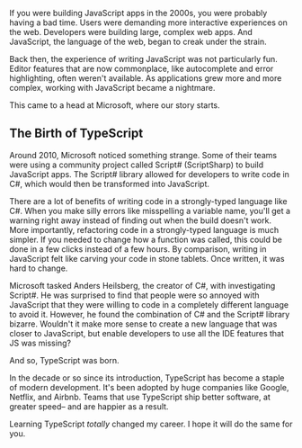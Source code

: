 If you were building JavaScript apps in the 2000s, you were probably having a bad time. Users were demanding more interactive experiences on the web. Developers were building large, complex web apps. And JavaScript, the language of the web, began to creak under the strain.

Back then, the experience of writing JavaScript was not particularly fun. Editor features that are now commonplace, like autocomplete and error highlighting, often weren't available. As applications grew more and more complex, working with JavaScript became a nightmare.

This came to a head at Microsoft, where our story starts.

## The Birth of TypeScript

Around 2010, Microsoft noticed something strange. Some of their teams were using a community project called Script# (ScriptSharp) to build JavaScript apps. The Script# library allowed for developers to write code in C#, which would then be transformed into JavaScript.

There are a lot of benefits of writing code in a strongly-typed language like C#. When you make silly errors like misspelling a variable name, you'll get a warning right away instead of finding out when the build doesn't work. More importantly, refactoring code in a strongly-typed language is much simpler. If you needed to change how a function was called, this could be done in a few clicks instead of a few hours. By comparison, writing in JavaScript felt like carving your code in stone tablets. Once written, it was hard to change.

Microsoft tasked Anders Heilsberg, the creator of C#, with investigating Script#. He was surprised to find that people were so annoyed with JavaScript that they were willing to code in a completely different language to avoid it. However, he found the combination of C# and the Script# library bizarre. Wouldn't it make more sense to create a new language that was closer to JavaScript, but enable developers to use all the IDE features that JS was missing?

And so, TypeScript was born.

In the decade or so since its introduction, TypeScript has become a staple of modern development. It's been adopted by huge companies like Google, Netflix, and Airbnb. Teams that use TypeScript ship better software, at greater speed– and are happier as a result.

Learning TypeScript _totally_ changed my career. I hope it will do the same for you.
